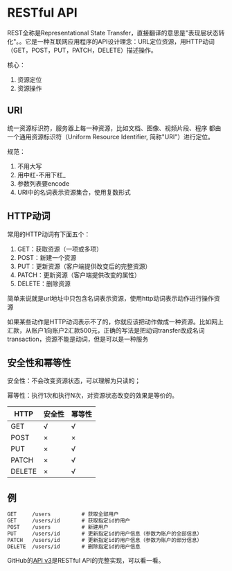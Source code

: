 # RESTful API

REST全称是Representational State Transfer，直接翻译的意思是"表现层状态转化"。。它是一种互联网应用程序的API设计理念：URL定位资源，用HTTP动词（GET，POST，PUT，PATCH，DELETE）描述操作。

核心：

1. 资源定位
2. 资源操作

## URI

统一资源标识符，服务器上每一种资源，比如文档、图像、视频片段、程序 都由一个通用资源标识符（Uniform Resource Identifier, 简称"URI"）进行定位。

规范：

1. 不用大写
2. 用中杠-不用下杠_
3. 参数列表要encode
4. URI中的名词表示资源集合，使用复数形式

## HTTP动词

常用的HTTP动词有下面五个：

1. GET：获取资源（一项或多项）
2. POST：新建一个资源
3. PUT：更新资源（客户端提供改变后的完整资源）
4. PATCH：更新资源（客户端提供改变的属性）
5. DELETE：删除资源

简单来说就是url地址中只包含名词表示资源，使用http动词表示动作进行操作资源

如果某些动作是HTTP动词表示不了的，你就应该把动作做成一种资源。比如网上汇款，从账户1向账户2汇款500元，正确的写法是把动词transfer改成名词transaction，资源不能是动词，但是可以是一种服务

## 安全性和幂等性

安全性：不会改变资源状态，可以理解为只读的；

幂等性：执行1次和执行N次，对资源状态改变的效果是等价的。

HTTP|安全性|幂等性
-|-|-
GET|√|√
POST|×|×
PUT|×|√
PATCH|×|√
DELETE|×|√

## 例

```txt
GET     /users          # 获取全部用户
GET     /users/id       # 获取指定id的用户
POST    /users          # 新建用户
PUT     /users/id       # 更新指定id的用户信息（参数为账户的全部信息）
PATCH   /users/id       # 更新指定id的用户信息（参数为账户的部分信息）
DELETE  /users/id       # 删除指定id的用户信息
```

GitHub的[API v3](https://developer.github.com/v3/)是RESTful API的完整实现，可以看一看。
